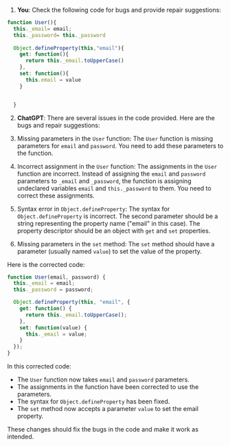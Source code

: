 1. **You**: Check the following code for bugs and provide repair suggestions: 
```javascript
function User(){
  this._email= email;
  this._password= this._password
 
  Object.defineProperty(this,"email"){
    get: function(){
      return this._email.toUpperCase()
    },
    set: function(){
      this.email = value
    }


  }
```
2. **ChatGPT**: There are several issues in the code provided. Here are the bugs and repair suggestions:

1. Missing parameters in the `User` function: The `User` function is missing parameters for `email` and `password`. You need to add these parameters to the function.

2. Incorrect assignment in the `User` function: The assignments in the `User` function are incorrect. Instead of assigning the `email` and `password` parameters to `_email` and `_password`, the function is assigning undeclared variables `email` and `this._password` to them. You need to correct these assignments.

3. Syntax error in `Object.defineProperty`: The syntax for `Object.defineProperty` is incorrect. The second parameter should be a string representing the property name ("email" in this case). The property descriptor should be an object with `get` and `set` properties.

4. Missing parameters in the `set` method: The `set` method should have a parameter (usually named `value`) to set the value of the property.

Here is the corrected code:

```javascript
function User(email, password) {
  this._email = email;
  this._password = password;

  Object.defineProperty(this, "email", {
    get: function() {
      return this._email.toUpperCase();
    },
    set: function(value) {
      this._email = value;
    }
  });
}
```

In this corrected code:
- The `User` function now takes `email` and `password` parameters.
- The assignments in the function have been corrected to use the parameters.
- The syntax for `Object.defineProperty` has been fixed.
- The `set` method now accepts a parameter `value` to set the email property.

These changes should fix the bugs in the code and make it work as intended.